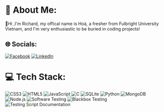 # 💫 About Me:
💬Hi ,I'm Richard, my offical name is Hoà, a fresher from Fulbright University Vietnam, and I'm very enthusiastic to be buried in coding projects!


## 🌐 Socials:
[![Facebook](https://img.shields.io/badge/Facebook-%231877F2.svg?logo=Facebook&logoColor=white)](https://facebook.com/https://www.facebook.com/profile.php?id=100090299986965) [![LinkedIn](https://img.shields.io/badge/LinkedIn-%230077B5.svg?logo=linkedin&logoColor=white)](https://linkedin.com/in/https://www.linkedin.com/in/thaihoa2291/) 

# 💻 Tech Stack:
![CSS3](https://img.shields.io/badge/css3-%231572B6.svg?style=for-the-badge&logo=css3&logoColor=white) ![HTML5](https://img.shields.io/badge/html5-%23E34F26.svg?style=for-the-badge&logo=html5&logoColor=white) ![JavaScript](https://img.shields.io/badge/javascript-%23F7DF1E.svg?style=for-the-badge&logo=javascript&logoColor=black) ![C](https://img.shields.io/badge/c-%2300599C.svg?style=for-the-badge&logo=c&logoColor=white) ![SQLite](https://img.shields.io/badge/sqlite-%2307405e.svg?style=for-the-badge&logo=sqlite&logoColor=white) ![Python](https://img.shields.io/badge/python-%2314354C.svg?style=for-the-badge&logo=python&logoColor=white) ![MongoDB](https://img.shields.io/badge/mongodb-%234EA94B.svg?style=for-the-badge&logo=mongodb&logoColor=white) ![Node.js](https://img.shields.io/badge/node.js-%2343853D.svg?style=for-the-badge&logo=node.js&logoColor=white) ![Software Testing](https://img.shields.io/badge/software%20testing-%23989898.svg?style=for-the-badge) ![Blackbox Testing](https://img.shields.io/badge/blackbox%20testing-%23000000.svg?style=for-the-badge) ![Testing Script Documentation](https://img.shields.io/badge/testing%20script%20documentation-%23239120.svg?style=for-the-badge)




<!-- Proudly created with GPRM ( https://gprm.itsvg.in ) -->
